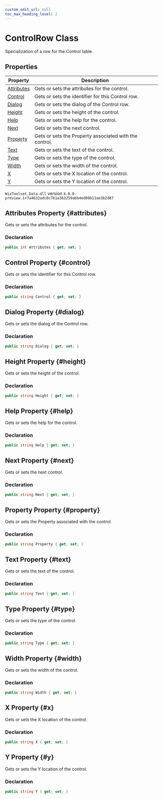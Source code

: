 ```yaml
---
custom_edit_url: null
toc_max_heading_level: 2
---
```

# ControlRow Class
Specialization of a row for the Control table.
## Properties
| Property | Description |
| ------ | ----------- |
| [Attributes](#attributes) | Gets or sets the attributes for the control. |
| [Control](#control) | Gets or sets the identifier for this Control row. |
| [Dialog](#dialog) | Gets or sets the dialog of the Control row. |
| [Height](#height) | Gets or sets the height of the control. |
| [Help](#help) | Gets or sets the help for the control. |
| [Next](#next) | Gets or sets the next control. |
| [Property](#property) | Gets or sets the Property associated with the control. |
| [Text](#text) | Gets or sets the text of the control. |
| [Type](#type) | Gets or sets the type of the control. |
| [Width](#width) | Gets or sets the width of the control. |
| [X](#x) | Gets or sets the X location of the control. |
| [Y](#y) | Gets or sets the Y location of the control. |
`WixToolset.Data.dll` version `4.0.0-preview.1+7a4632adc0c7b1a363259abb4ed08b11ee3b2d87`
## Attributes Property {#attributes}
Gets or sets the attributes for the control.
### Declaration
```cs
public int Attributes { get; set; } 
```
## Control Property {#control}
Gets or sets the identifier for this Control row.
### Declaration
```cs
public string Control { get; set; } 
```
## Dialog Property {#dialog}
Gets or sets the dialog of the Control row.
### Declaration
```cs
public string Dialog { get; set; } 
```
## Height Property {#height}
Gets or sets the height of the control.
### Declaration
```cs
public string Height { get; set; } 
```
## Help Property {#help}
Gets or sets the help for the control.
### Declaration
```cs
public string Help { get; set; } 
```
## Next Property {#next}
Gets or sets the next control.
### Declaration
```cs
public string Next { get; set; } 
```
## Property Property {#property}
Gets or sets the Property associated with the control.
### Declaration
```cs
public string Property { get; set; } 
```
## Text Property {#text}
Gets or sets the text of the control.
### Declaration
```cs
public string Text { get; set; } 
```
## Type Property {#type}
Gets or sets the type of the control.
### Declaration
```cs
public string Type { get; set; } 
```
## Width Property {#width}
Gets or sets the width of the control.
### Declaration
```cs
public string Width { get; set; } 
```
## X Property {#x}
Gets or sets the X location of the control.
### Declaration
```cs
public string X { get; set; } 
```
## Y Property {#y}
Gets or sets the Y location of the control.
### Declaration
```cs
public string Y { get; set; } 
```
